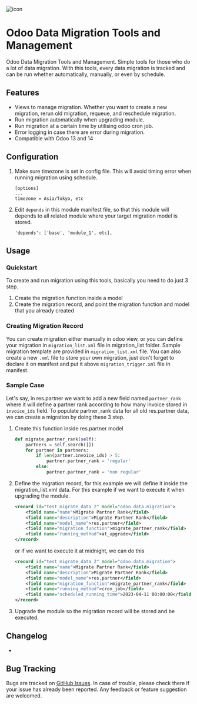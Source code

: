 ![icon](https://user-images.githubusercontent.com/49233604/231105650-455733f5-c42d-4ce5-8a00-b05e72c413ef.png)

# Odoo Data Migration Tools and Management

Odoo Data Migration Tools and Management. Simple tools for those who do a lot of data migration. With this tools, every data migration is tracked and can be run whether automatically, manually, or even by schedule.

## Features

 - Views to manage migration. Whether you want to create a new migration, rerun old migration, requeue, and reschedule migration.
 - Run migration automatically when upgrading module.
 - Run migration at a certain time by utilising odoo cron job.
 - Error logging in case there are error during migration.
 - Compatible with Odoo 13 and 14

## Configuration

 1. Make sure timezone is set in config file. This will avoid timing error when running migration using schedule. 
	```
	[options]
	...
	timezone = Asia/Tokyo, etc
	```
2. Edit `depends` in this module manifest file, so that this module will depends to all related module where your target migration model is stored.
	```
	'depends': ['base', 'module_1', etc],
	```


## Usage
### Quickstart
To create and run migration using this tools, basically you need to do just 3 step.
 1. Create the migration function inside a model
 2. Create the migration record, and point the migration function and model that you already created

### Creating Migration Record
You can create migration either manually in odoo view, or you can define your migration in `migration_list.xml` file in migration_list folder. Sample migration template are provided in `migration_list.xml` file. You can also create a new `.xml` file to store your own migration, just don't forget to declare it on manifest and put it above `migration_trigger.xml` file in manifest.

### Sample Case
Let's say, in res.partner we want to add a new field named `partner_rank` where it will define a partner rank according to how many invoice stored in `invoice_ids` field. To populate partner_rank data for all old res.partner data, we can create a migration by doing these 3 step.

 1. Create this function inside res.partner model
	```python
	def migrate_partner_rank(self):
		partners = self.search([])
		for partner in partners:
			if len(partner.invoice_ids) > 5:
				partner.partner_rank = 'regular'
			else:
				partner.partner_rank = 'non regular'
	```
2. Define the migration record, for this example we will define it inside the migration_list.xml data. For this example if we want to execute it when upgrading the module.
	```xml
	<record id="test_migrate_data_2" model="odoo.data.migration">
		<field name="name">Migrate Partner Rank</field>
		<field name="description">Migrate Partner Rank</field>
		<field name="model_name">res.partner</field>
		<field name="migration_function">migrate_partner_rank</field>
		<field name="running_method">at_upgrade</field>
	</record>
	```
	or if we want to execute it at midnight, we can do this
	```xml
	<record id="test_migrate_data_2" model="odoo.data.migration">
		<field name="name">Migrate Partner Rank</field>
		<field name="description">Migrate Partner Rank</field>
		<field name="model_name">res.partner</field>
		<field name="migration_function">migrate_partner_rank</field>
		<field name="running_method">cron_job</field>
		<field name="scheduled_running_time">2023-04-11 00:00:00</field>
	</record>
	```
3. Upgrade the module so the migration record will be stored and be executed.

## Changelog
-

## Bug Tracking
Bugs are tracked on  [GitHub Issues](https://github.com/rlmyandaa/odoo_data_migration_tools/issues). In case of trouble, please check there if your issue has already been reported. Any feedback or feature suggestion are welcomed.
